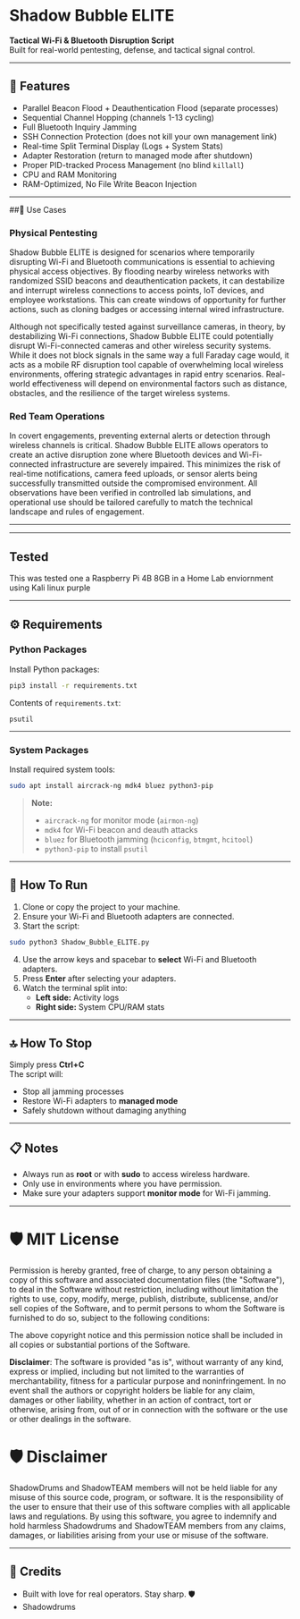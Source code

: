 # Shadow Bubble ELITE

**Tactical Wi-Fi & Bluetooth Disruption Script**  
Built for real-world pentesting, defense, and tactical signal control.

---

## 🚀 Features
- Parallel Beacon Flood + Deauthentication Flood (separate processes)
- Sequential Channel Hopping (channels 1-13 cycling)
- Full Bluetooth Inquiry Jamming
- SSH Connection Protection (does not kill your own management link)
- Real-time Split Terminal Display (Logs + System Stats)
- Adapter Restoration (return to managed mode after shutdown)
- Proper PID-tracked Process Management (no blind `killall`)
- CPU and RAM Monitoring
- RAM-Optimized, No File Write Beacon Injection

---

##📍 Use Cases

### Physical Pentesting

Shadow Bubble ELITE is designed for scenarios where temporarily disrupting Wi-Fi and Bluetooth communications is essential to achieving physical access objectives. By flooding nearby wireless networks with randomized SSID beacons and deauthentication packets, it can destabilize and interrupt wireless connections to access points, IoT devices, and employee workstations. This can create windows of opportunity for further actions, such as cloning badges or accessing internal wired infrastructure.

Although not specifically tested against surveillance cameras, in theory, by destabilizing Wi-Fi connections, Shadow Bubble ELITE could potentially disrupt Wi-Fi-connected cameras and other wireless security systems. While it does not block signals in the same way a full Faraday cage would, it acts as a mobile RF disruption tool capable of overwhelming local wireless environments, offering strategic advantages in rapid entry scenarios. Real-world effectiveness will depend on environmental factors such as distance, obstacles, and the resilience of the target wireless systems.

### Red Team Operations

In covert engagements, preventing external alerts or detection through wireless channels is critical. Shadow Bubble ELITE allows operators to create an active disruption zone where Bluetooth devices and Wi-Fi-connected infrastructure are severely impaired. This minimizes the risk of real-time notifications, camera feed uploads, or sensor alerts being successfully transmitted outside the compromised environment. All observations have been verified in controlled lab simulations, and operational use should be tailored carefully to match the technical landscape and rules of engagement.

---

---
## Tested

This was tested one a Raspberry Pi 4B 8GB in a Home Lab enviornment using Kali linux purple

---
## ⚙️ Requirements

### Python Packages
Install Python packages:
```bash
pip3 install -r requirements.txt
```

Contents of `requirements.txt`:
```
psutil
```

---

### System Packages
Install required system tools:
```bash
sudo apt install aircrack-ng mdk4 bluez python3-pip
```

> **Note:**  
> - `aircrack-ng` for monitor mode (`airmon-ng`)  
> - `mdk4` for Wi-Fi beacon and deauth attacks  
> - `bluez` for Bluetooth jamming (`hciconfig`, `btmgmt`, `hcitool`)  
> - `python3-pip` to install `psutil`

---

## 📂 How To Run

1. Clone or copy the project to your machine.
2. Ensure your Wi-Fi and Bluetooth adapters are connected.
3. Start the script:
```bash
sudo python3 Shadow_Bubble_ELITE.py
```

4. Use the arrow keys and spacebar to **select** Wi-Fi and Bluetooth adapters.
5. Press **Enter** after selecting your adapters.
6. Watch the terminal split into:
    - **Left side:** Activity logs
    - **Right side:** System CPU/RAM stats

---

## 🔝 How To Stop

Simply press **Ctrl+C**  
The script will:
- Stop all jamming processes
- Restore Wi-Fi adapters to **managed mode**
- Safely shutdown without damaging anything

---

## 📋 Notes
- Always run as **root** or with **sudo** to access wireless hardware.
- Only use in environments where you have permission.
- Make sure your adapters support **monitor mode** for Wi-Fi jamming.

---

# 🛡️ MIT License

Permission is hereby granted, free of charge, to any person obtaining a copy of this software and associated documentation files (the "Software"), to deal in the Software without restriction, including without limitation the rights to use, copy, modify, merge, publish, distribute, sublicense, and/or sell copies of the Software, and to permit persons to whom the Software is furnished to do so, subject to the following conditions:

The above copyright notice and this permission notice shall be included in all copies or substantial portions of the Software.

**Disclaimer**: The software is provided "as is", without warranty of any kind, express or implied, including but not limited to the warranties of merchantability, fitness for a particular purpose and noninfringement. In no event shall the authors or copyright holders be liable for any claim, damages or other liability, whether in an action of contract, tort or otherwise, arising from, out of or in connection with the software or the use or other dealings in the software.

# 🛡️ Disclaimer

ShadowDrums and ShadowTEAM members will not be held liable for any misuse of this source code, program, or software. It is the responsibility of the user to ensure that their use of this software complies with all applicable laws and regulations. By using this software, you agree to indemnify and hold harmless Shadowdrums and ShadowTEAM members from any claims, damages, or liabilities arising from your use or misuse of the software.

---

## 🤝 Credits
- Built with love for real operators. Stay sharp. 🛡️
- Shadowdrums

